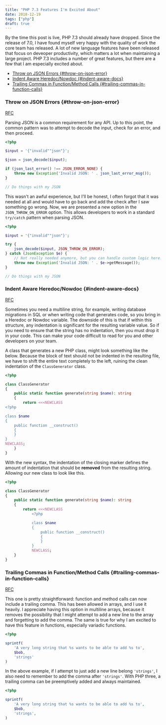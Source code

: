 ```yaml
---
title: "PHP 7.3 Features I'm Excited About"
date: 2018-12-19
tags: ["php"]
draft: true
---
```


By the time this post is live, PHP 7.3 should already have dropped. Since the release of 7.0, I have found myself very
happy with the quality of work the core team has released. A lot of new language features have been released that focus
on deveoper productivity, which matters a lot when maintaining a large project. PHP 7.3 includes a number of great
features, but there are a few that I am especially excited about.

- [Throw on JSON Errors {#throw-on-json-error}](#throw-on-json-errors-throw-on-json-error)
- [Indent Aware Heredoc/Nowdoc {#indent-aware-docs}](#indent-aware-heredocnowdoc-indent-aware-docs)
- [Trailing Commas in Function/Method Calls {#trailing-commas-in-function-calls}](#trailing-commas-in-functionmethod-calls-trailing-commas-in-function-calls)

### Throw on JSON Errors {#throw-on-json-error}

[RFC](https://wiki.php.net/rfc/json_throw_on_error)

Parsing JSON is a common requirement for any API. Up to this point, the common pattern was to attempt to decode the
input, check for an error, and then proceed.

```php
<?php

$input = '{"invalid""json"}';

$json = json_decode($input);

if (json_last_error() !== JSON_ERROR_NONE) {
    throw new Exception('Invalid JSON: ' . json_last_error_msg());
}

// Do things with my JSON
```

This wasn't an awful experience, but I'll be honest, I often forgot that it was needed at all and would have to go back
and add the check after I saw something go wrong. Now, we are presented a new option in the `JSON_THROW_ON_ERROR` option.
This allows developers to work in a standard `try/catch` pattern when parsing JSON.

```php
<?php

$input = '{"invalid""json"}';

try {
    json_decode($input, JSON_THROW_ON_ERROR);
} catch (JsonException $e) {
    // Not really needed anymore, but you can handle custom logic here.
    throw new Exception('Invalid JSON: ' . $e->getMessage());
}

// Do things with my JSON
```

### Indent Aware Heredoc/Nowdoc {#indent-aware-docs}

[RFC](https://wiki.php.net/rfc/flexible_heredoc_nowdoc_indentation)

Sometimes you need a multiline string, for example, writing database migrations in SQL or when writing code that
generates code, so you bring in a Heredoc or Nowdoc variable. The downside of this is that if within
this structure, any indentation is significant for the resulting variable value. So if you need to ensure that the string
has no indentation, then you must drop it in your code. This can make your code difficult to read for you and other
developers on your team.

A class that generates a new PHP class, might look something like the below. Because the block of text should not be
indented in the resulting file, we have to shift the entire text completely to the left, ruining the clean indentation
of the `ClassGenerator` class.

```php
<?php

class ClassGenerator
{
    public static function generate(string $name): string
    {
        return <<<NEWCLASS
<?php

class $name
{
    public function __construct()
    {
    }
}
NEWCLASS;
    }
}
```

With the new syntax, the indentation of the closing marker defines the amount of indentation that should be **removed**
from the resulting string. Allowing our new class to look like this.

```php
<?php

class ClassGenerator
{
    public static function generate(string $name): string
    {
        return <<<NEWCLASS
            <?php

            class $name
            {
                public function __construct()
                {
                }
            }
            NEWCLASS;
    }
}
```

### Trailing Commas in Function/Method Calls {#trailing-commas-in-function-calls}

[RFC](https://wiki.php.net/rfc/trailing-comma-function-calls)

This one is pretty straightforward: function and method calls can now include a trailing comma. This has been allowed in
arrays, and I use it heavily. I appreciate having this option in multiline arrays, because it removes the possibility that
I might attempt to add a new line to the array and forgetting to add the comma. The same is true for why I am excited to
have this feature in functions, especially variadic functions.

```php
<?php

sprintf(
    'A very long string that %s wants to be able to add %s to',
    $bob,
    'strings'
)
```

In the above example, if I attempt to just add a new line belong `'strings'`, I also need to remember to add the comma
after `'strings'`. With PHP three, a trailing comma can be preemptively added and always maintained.

```php
<?php

sprintf(
    'A very long string that %s wants to be able to add %s to',
    $bob,
    'strings',
)
```